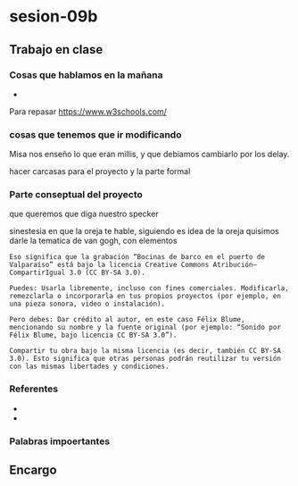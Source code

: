 # sesion-09b

## Trabajo en clase

### Cosas que hablamos en la mañana

- 

Para repasar https://www.w3schools.com/ 

### cosas que tenemos que ir modificando

Misa nos enseño lo que eran millis, y que debiamos cambiarlo por los delay.

hacer carcasas para el proyecto y la parte formal

### Parte conseptual del proyecto

que queremos que diga nuestro specker

sinestesia en que la oreja te hable, siguiendo es idea de la oreja quisimos darle la tematica de van gogh, con elementos

```
Eso significa que la grabación “Bocinas de barco en el puerto de Valparaíso” está bajo la licencia Creative Commons Atribución–CompartirIgual 3.0 (CC BY-SA 3.0).

Puedes: Usarla libremente, incluso con fines comerciales. Modificarla, remezclarla o incorporarla en tus propios proyectos (por ejemplo, en una pieza sonora, video o instalación).

Pero debes: Dar crédito al autor, en este caso Félix Blume, mencionando su nombre y la fuente original (por ejemplo: “Sonido por Félix Blume, bajo licencia CC BY-SA 3.0”).

Compartir tu obra bajo la misma licencia (es decir, también CC BY-SA 3.0). Esto significa que otras personas podrán reutilizar tu versión con las mismas libertades y condiciones.
```

### Referentes

-

-

### Palabras impoertantes

## Encargo
